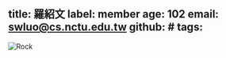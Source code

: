 title: 羅紹文
label: member
age: 102
email: swluo@cs.nctu.edu.tw
github: #
tags:
---
![Rock](Rock.jpg)
